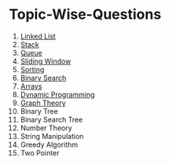 # Topic-Wise-Questions


1. [Linked List](https://github.com/AakankshaShah/Topic-Wise-Questions/blob/main/LinkedList.md)
2. [Stack](https://github.com/AakankshaShah/Topic-Wise-Questions/blob/main/Stack.md)
3. [Queue](https://github.com/AakankshaShah/Topic-Wise-Questions/blob/main/Queue.md)
4. [Sliding Window](https://github.com/AakankshaShah/Topic-Wise-Questions/blob/main/SlidingWindow.md)
5. [Sorting](https://github.com/AakankshaShah/Topic-Wise-Questions/blob/main/Sorting.md)
6. [Binary Search](https://github.com/AakankshaShah/Topic-Wise-Questions/blob/main/BinarySearch.md)
7. [Arrays](https://github.com/AakankshaShah/Topic-Wise-Questions/blob/main/Arrays.md)
8. [Dynamic Programming](https://github.com/AakankshaShah/Topic-Wise-Questions/blob/main/DynamicProgramming.md)
9. [Graph Theory](https://github.com/AakankshaShah/Topic-Wise-Questions/blob/main/Graphs.md)
10. Binary Tree
11. Binary Search Tree
12. Number Theory
13. String Manipulation
14. Greedy Algorithm
15. Two Pointer
